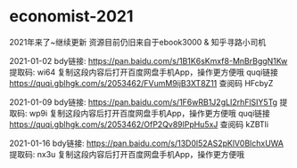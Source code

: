 # economist-2021
2021年来了~继续更新
资源目前仍旧来自于ebook3000 & 知乎寻路小司机

2021-01-02  bdy链接: https://pan.baidu.com/s/1B1K6sKmxf8-MnBrBggN1Kw 提取码: wi64 复制这段内容后打开百度网盘手机App，操作更方便哦
quqi链接 https://quqi.gblhgk.com/s/2053462/FVumM9ijB3XT8Z11 查阅码 HFcbyZ

2021-01-09  bdy链接: https://pan.baidu.com/s/1F6wRB1J2gLI2rhFlSIY5Tg 提取码: wp9i 复制这段内容后打开百度网盘手机App，操作更方便哦
quqi链接 https://quqi.gblhgk.com/s/2053462/OfP2Qv89lPpHu5xJ 查阅码 kZBTli

2021-01-16  bdy链接: https://pan.baidu.com/s/13D0l52AS2pKlV0BlchxUWA 提取码: nx3u 复制这段内容后打开百度网盘手机App，操作更方便哦
